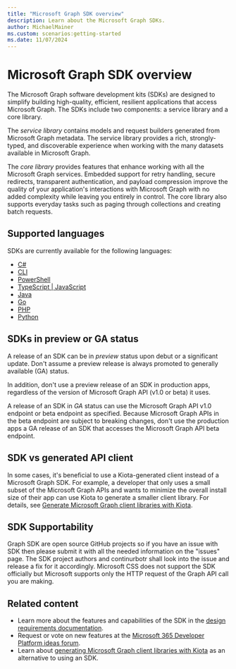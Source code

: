 ```yaml
---
title: "Microsoft Graph SDK overview"
description: Learn about the Microsoft Graph SDKs.
author: MichaelMainer
ms.custom: scenarios:getting-started
ms.date: 11/07/2024
---
```


# Microsoft Graph SDK overview

The Microsoft Graph software development kits (SDKs) are designed to simplify building high-quality, efficient, resilient applications that access Microsoft Graph. The SDKs include two components: a service library and a core library.

The *service library* contains models and request builders generated from Microsoft Graph metadata. The service library provides a rich, strongly-typed, and discoverable experience when working with the many datasets available in Microsoft Graph.

The *core library* provides features that enhance working with all the Microsoft Graph services. Embedded support for retry handling, secure redirects, transparent authentication, and payload compression improve the quality of your application's interactions with Microsoft Graph with no added complexity while leaving you entirely in control. The core library also supports everyday tasks such as paging through collections and creating batch requests.

## Supported languages

SDKs are currently available for the following languages:

- [C#](https://github.com/microsoftgraph/msgraph-sdk-dotnet)
- [CLI](https://github.com/microsoftgraph/msgraph-cli)
- [PowerShell](https://github.com/microsoftgraph/msgraph-sdk-powershell)
- [TypeScript | JavaScript](https://github.com/microsoftgraph/msgraph-sdk-javascript)
- [Java](https://github.com/microsoftgraph/msgraph-sdk-java)
- [Go](https://github.com/microsoftgraph/msgraph-sdk-go)
- [PHP](https://github.com/microsoftgraph/msgraph-sdk-php)
- [Python](https://github.com/microsoftgraph/msgraph-sdk-python)

## SDKs in preview or GA status

A release of an SDK can be in *preview* status upon debut or a significant update. Don't assume a preview release is always promoted to generally available (GA) status.

In addition, don't use a preview release of an SDK in production apps, regardless of the version of Microsoft Graph API (v1.0 or beta) it uses.

A release of an SDK in *GA* status can use the Microsoft Graph API v1.0 endpoint or beta endpoint as specified. Because Microsoft Graph APIs in the beta endpoint are subject to breaking changes, don't use the production apps a GA release of an SDK that accesses the Microsoft Graph API beta endpoint.

## SDK vs generated API client

In some cases, it's beneficial to use a Kiota-generated client instead of a Microsoft Graph SDK. For example, a developer that only uses a small subset of the Microsoft Graph APIs and wants to minimize the overall install size of their app can use Kiota to generate a smaller client library. For details, see [Generate Microsoft Graph client libraries with Kiota](generate-with-kiota.md).


## SDK Supportability

Graph SDK are open source GitHub projects so if you have an issue with SDK then please submit it with all the needed information on the "issues" page. The SDK project authors and continurbotr shall look into the issue and release a fix for it accordingly.
Microsoft CSS does not support the SDK officially but Microsoft supports only the HTTP request of the Graph API call you are making.


## Related content

- Learn more about the features and capabilities of the SDK in the [design requirements documentation](https://github.com/microsoftgraph/msgraph-sdk-design).
- Request or vote on new features at the [Microsoft 365 Developer Platform ideas forum](https://techcommunity.microsoft.com/t5/microsoft-365-developer-platform/idb-p/Microsoft365DeveloperPlatform/label-name/Microsoft%20Graph).
- Learn about [generating Microsoft Graph client libraries with Kiota](generate-with-kiota.md) as an alternative to using an SDK.
